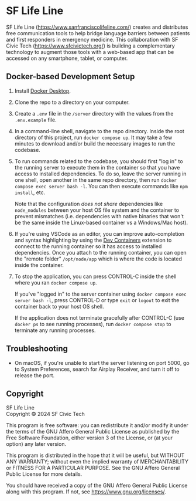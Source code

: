 # SF Life Line

SF Life Line (https://www.sanfranciscolifeline.com/) creates and distributes free communication tools to help bridge language barriers between patients and first responders in emergency medicine. This collaboration with SF Civic Tech (https://www.sfcivictech.org/) is building a complementary technology to augment those tools with a web-based app that can be accessed on any smartphone, tablet, or computer.

## Docker-based Development Setup

1. Install [Docker Desktop](https://docs.docker.com/desktop/).

2. Clone the repo to a directory on your computer.

3. Create a `.env` file in the `/server` directory with the values from the `.env.example` file.

4. In a command-line shell, navigate to the repo directory. Inside the root directory of this project, run `docker compose up`. It may take a few minutes to download and/or build the necessary images to run the codebase.

5. To run commands related to the codebase, you should first "log in" to the running server to execute them in the container so that you have access to installed dependencies. To do so, leave the server running in one shell, open another in the same repo directory, then run `docker compose exec server bash -l`. You can then execute commands like `npm install`, etc.

   Note that the configuration _does not share_ dependencies like `node_modules` between your host OS file system and the container to prevent mismatches (i.e. dependencies with native binaries that won't be the same inside the Linux-based container vs a Windows/Mac host).

6. If you're using VSCode as an editor, you can improve auto-completion and syntax highlighting by using the [Dev Containers](https://marketplace.visualstudio.com/items?itemName=ms-vscode-remote.remote-containers) extension to connect to the running container so it has access to installed dependencies. Once you attach to the running container, you can open the "remote folder" `/opt/node/app` which is where the code is located inside the container.

7. To stop the application, you can press CONTROL-C inside the shell where you ran `docker compose up`.

   If you've "logged in" to the server container using `docker compose exec server bash -l`, press CONTROL-D or type `exit` or `logout` to exit the container back to your host OS shell.

   If the application does not terminate gracefully after CONTROL-C (use `docker ps` to see running processes), run `docker compose stop` to terminate any running processes.

## Troubleshooting

- On macOS, if you're unable to start the server listening on port 5000, go to System Preferences, search for Airplay Receiver, and turn it off to release the port.

## Copyright

SF Life Line  
Copyright &copy; 2024 SF Civic Tech

This program is free software: you can redistribute it and/or modify
it under the terms of the GNU Affero General Public License as
published by the Free Software Foundation, either version 3 of the
License, or (at your option) any later version.

This program is distributed in the hope that it will be useful,
but WITHOUT ANY WARRANTY; without even the implied warranty of
MERCHANTABILITY or FITNESS FOR A PARTICULAR PURPOSE. See the
GNU Affero General Public License for more details.

You should have received a copy of the GNU Affero General Public License
along with this program. If not, see <https://www.gnu.org/licenses/>.
